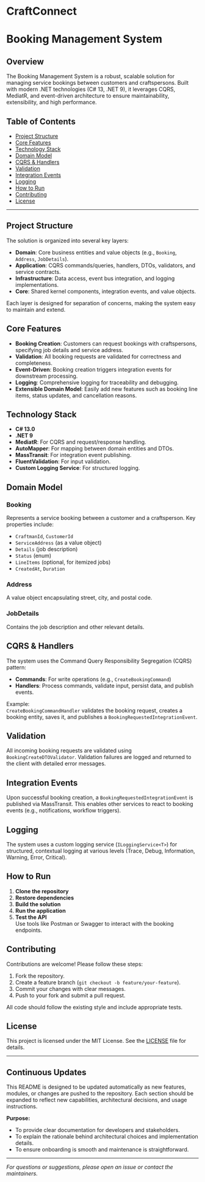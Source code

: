 # CraftConnect

# Booking Management System

## Overview

The Booking Management System is a robust, scalable solution for managing service bookings between customers and craftspersons. Built with modern .NET technologies (C# 13, .NET 9), it leverages CQRS, MediatR, and event-driven architecture to ensure maintainability, extensibility, and high performance.

## Table of Contents

- [Project Structure](#project-structure)
- [Core Features](#core-features)
- [Technology Stack](#technology-stack)
- [Domain Model](#domain-model)
- [CQRS & Handlers](#cqrs--handlers)
- [Validation](#validation)
- [Integration Events](#integration-events)
- [Logging](#logging)
- [How to Run](#how-to-run)
- [Contributing](#contributing)
- [License](#license)

---

## Project Structure

The solution is organized into several key layers:

- **Domain**: Core business entities and value objects (e.g., `Booking`, `Address`, `JobDetails`).
- **Application**: CQRS commands/queries, handlers, DTOs, validators, and service contracts.
- **Infrastructure**: Data access, event bus integration, and logging implementations.
- **Core**: Shared kernel components, integration events, and value objects.

Each layer is designed for separation of concerns, making the system easy to maintain and extend.

## Core Features

- **Booking Creation**: Customers can request bookings with craftspersons, specifying job details and service address.
- **Validation**: All booking requests are validated for correctness and completeness.
- **Event-Driven**: Booking creation triggers integration events for downstream processing.
- **Logging**: Comprehensive logging for traceability and debugging.
- **Extensible Domain Model**: Easily add new features such as booking line items, status updates, and cancellation reasons.

## Technology Stack

- **C# 13.0**
- **.NET 9**
- **MediatR**: For CQRS and request/response handling.
- **AutoMapper**: For mapping between domain entities and DTOs.
- **MassTransit**: For integration event publishing.
- **FluentValidation**: For input validation.
- **Custom Logging Service**: For structured logging.

## Domain Model

### Booking

Represents a service booking between a customer and a craftsperson. Key properties include:

- `CraftmanId`, `CustomerId`
- `ServiceAddress` (as a value object)
- `Details` (job description)
- `Status` (enum)
- `LineItems` (optional, for itemized jobs)
- `CreatedAt`, `Duration`

### Address

A value object encapsulating street, city, and postal code.

### JobDetails

Contains the job description and other relevant details.

## CQRS & Handlers

The system uses the Command Query Responsibility Segregation (CQRS) pattern:

- **Commands**: For write operations (e.g., `CreateBookingCommand`)
- **Handlers**: Process commands, validate input, persist data, and publish events.

Example:  
`CreateBookingCommandHandler` validates the booking request, creates a booking entity, saves it, and publishes a `BookingRequestedIntegrationEvent`.

## Validation

All incoming booking requests are validated using `BookingCreateDTOValidator`. Validation failures are logged and returned to the client with detailed error messages.

## Integration Events

Upon successful booking creation, a `BookingRequestedIntegrationEvent` is published via MassTransit. This enables other services to react to booking events (e.g., notifications, workflow triggers).

## Logging

The system uses a custom logging service (`ILoggingService<T>`) for structured, contextual logging at various levels (Trace, Debug, Information, Warning, Error, Critical).

## How to Run

1. **Clone the repository**  
2. **Restore dependencies**  
3. **Build the solution**  
4. **Run the application**  
5. **Test the API**  
   Use tools like Postman or Swagger to interact with the booking endpoints.

## Contributing

Contributions are welcome! Please follow these steps:

1. Fork the repository.
2. Create a feature branch (`git checkout -b feature/your-feature`).
3. Commit your changes with clear messages.
4. Push to your fork and submit a pull request.

All code should follow the existing style and include appropriate tests.

## License

This project is licensed under the MIT License. See the [LICENSE](LICENSE) file for details.

---

## Continuous Updates

This README is designed to be updated automatically as new features, modules, or changes are pushed to the repository. Each section should be expanded to reflect new capabilities, architectural decisions, and usage instructions.

**Purpose:**  
- To provide clear documentation for developers and stakeholders.
- To explain the rationale behind architectural choices and implementation details.
- To ensure onboarding is smooth and maintenance is straightforward.

---

*For questions or suggestions, please open an issue or contact the maintainers.*